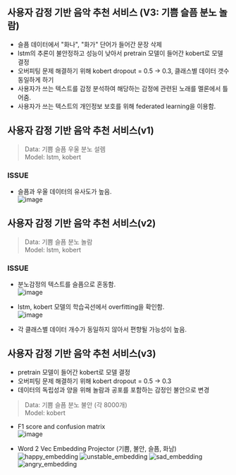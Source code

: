 ## 사용자 감정 기반 음악 추천 서비스 (V3: 기쁨 슬픔 분노 놀람)

+ 슬픔 데이터에서 "화나", "화가" 단어가 들어간 문장 삭제
+ lstm의 추론이 불안정하고 성능이 낮아서 pretrain 모델이 들어간 kobert로 모델 결정
+ 오버피팅 문제 해결하기 위해 kobert dropout = 0.5 -> 0.3, 클래스별 데이터 갯수 동일하게 하기
+ 사용자가 쓰는 텍스트를 감정 분석하여 해당하는 감정에 관련된 노래를 멜론에서 틀어줌.  
+ 사용자가 쓰는 텍스트의 개인정보 보호를 위해 federated learning을 이용함.    

## 사용자 감정 기반 음악 추천 서비스(v1)  
> Data: 기쁨 슬픔 우울 분노 설렘  
> Model: lstm, kobert  

### ISSUE
+ 슬픔과 우울 데이터의 유사도가 높음.  
![image](https://user-images.githubusercontent.com/44723287/98562749-bb4e5a80-22ed-11eb-8645-6dc8cad9f16a.png)

## 사용자 감정 기반 음악 추천 서비스(v2)
> Data: 기쁨 슬픔 분노 놀람  
> Model: lstm, kobert  

### ISSUE
+ 분노감정의 텍스트를 슬픔으로 혼동함.      
![image](https://user-images.githubusercontent.com/44723287/98563657-c6ee5100-22ee-11eb-9b4d-26bf513def28.png)  
  
+ lstm, kobert 모델의 학습곡선에서 overfitting을 확인함.   
![image](https://user-images.githubusercontent.com/44723287/98563580-afaf6380-22ee-11eb-8a31-4733eab6229f.png)  

+ 각 클래스별 데이터 개수가 동일하지 않아서 편향될 가능성이 높음.  

## 사용자 감정 기반 음악 추천 서비스(v3)
+ pretrain 모델이 들어간 kobert로 모델 결정  
+ 오버피팅 문제 해결하기 위해 kobert dropout = 0.5 -> 0.3  
+ 데이터의 독립성과 양을 위해 놀람과 공포를 포함하는 감정인 불안으로 변경  

> Data: 기쁨 슬픔 분노 불안 (각 8000개)  
> Model: kobert  

+ F1 score and confusion matrix  
![image](https://user-images.githubusercontent.com/44723287/98563822-fa30e000-22ee-11eb-9daf-1a0b64b985b3.png)

+ Word 2 Vec Embedding Projector (기쁨, 불안, 슬픔, 화남)   
![happy_embedding](https://user-images.githubusercontent.com/44723287/98563973-23517080-22ef-11eb-945f-c8e5572bb107.gif)
![unstable_embedding](https://user-images.githubusercontent.com/44723287/98563998-2a787e80-22ef-11eb-8eda-bcfe77b6336d.gif)
![sad_embedding](https://user-images.githubusercontent.com/44723287/98563990-277d8e00-22ef-11eb-9efa-a22ea40020cd.gif)
![angry_embedding](https://user-images.githubusercontent.com/44723287/98563943-1c2a6280-22ef-11eb-9822-afe97929d3f1.gif)
